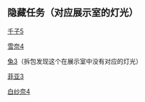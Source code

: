 ## 隐藏任务（对应展示室的灯光）

[千子5](03千子.md)

[雪奈4](04雪奈.md)

[兔3](05兔.md)（拆包发现这个在展示室中没有对应的灯光）

[菲亚3](07菲亚.md)

[白纱奈4](08白纱奈.md)

